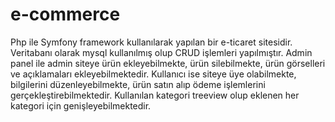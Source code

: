 # e-commerce
Php ile Symfony framework kullanılarak yapılan bir e-ticaret sitesidir.
Veritabanı olarak mysql kullanılmış olup CRUD işlemleri yapılmıştır. 
Admin panel ile admin siteye ürün ekleyebilmekte, ürün silebilmekte, ürün görselleri ve açıklamaları ekleyebilmektedir.
Kullanıcı ise siteye üye olabilmekte, bilgilerini düzenleyebilmekte, ürün satın alıp ödeme işlemlerini gerçekleştirebilmektedir.
Kullanılan kategori treeview olup eklenen her kategori için genişleyebilmektedir.

